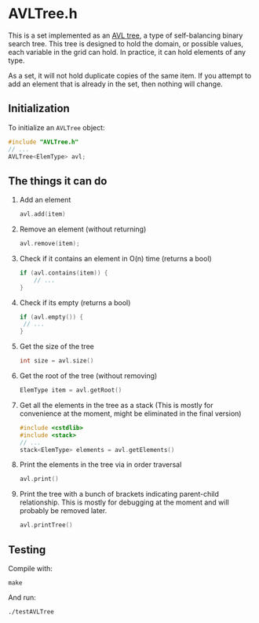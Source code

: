 # AVLTree.h
This is a set implemented as an [AVL tree](https://en.wikipedia.org/wiki/AVL_tree), a type of self-balancing binary search tree. This tree is designed to hold the domain, or possible values, each variable in the grid can hold. In practice, it can hold elements of any type.

As a set, it will not hold duplicate copies of the same item. If you attempt to add an element that is already in the set, then nothing will change.


## Initialization 
To initialize an `AVLTree` object:

```c++
#include "AVLTree.h"
// ...
AVLTree<ElemType> avl;
```

## The things it can do

1. Add an element

    ```c++
    avl.add(item)
    ```

2. Remove an element (without returning)

    ```c++
    avl.remove(item);
    ```

3. Check if it contains an element in O(n) time (returns a bool)

    ```c++
    if (avl.contains(item)) {
        // ...
    }
    ```
    
3. Check if its empty (returns a bool)

    ```c++
    if (avl.empty()) {
     // ...
    }
    ```

4. Get the size of the tree

    ```c++
    int size = avl.size()
    ```

5. Get the root of the tree (without removing)

    ```c++
    ElemType item = avl.getRoot()
    ```

7. Get all the elements in the tree as a stack (This is mostly for convenience at the moment, might be eliminated in the final version)

    ```c++
    #include <cstdlib>
    #include <stack>
    // ...
    stack<ElemType> elements = avl.getElements()
    ```

6. Print the elements in the tree via in order traversal

    ```c++
    avl.print()
    ```

7. Print the tree with a bunch of brackets indicating parent-child relationship. This is mostly for debugging at the moment and will probably be removed later.

    ```c++
    avl.printTree()
    ```

## Testing
Compile with:

```
make
```

And run:

```
./testAVLTree
```

